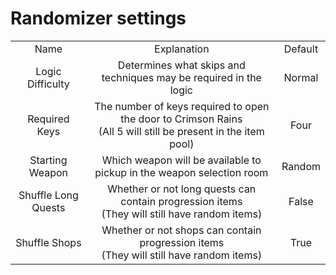 # Randomizer settings

<table>
  <tr>
    <td align="center"> Name </td>
    <td align="center"> Explanation </td>
    <td align="center"> Default </td>
  </tr>
  <tr>
    <td align="center"> Logic Difficulty </td>
    <td align="center"> Determines what skips and techniques may be required in the logic <!--<br> (See below for a more detailed breakdown)--> </td>
    <td align="center"> Normal </td>
  </tr>
  <tr>
    <td align="center"> Required Keys </td>
    <td align="center"> The number of keys required to open the door to Crimson Rains <br> (All 5 will still be present in the item pool) </td>
    <td align="center"> Four </td>
  </tr>
  <tr>
    <td align="center"> Starting Weapon </td>
    <td align="center"> Which weapon will be available to pickup in the weapon selection room </td>
    <td align="center"> Random </td>
  </tr>
  <tr>
    <td align="center"> Shuffle Long Quests </td>
    <td align="center"> Whether or not long quests can contain progression items <br> (They will still have random items) </td>
    <td align="center"> False </td>
  </tr>
  <tr>
    <td align="center"> Shuffle Shops </td>
    <td align="center"> Whether or not shops can contain progression items <br> (They will still have random items) </td>
    <td align="center"> True </td>
  </tr>
</table>